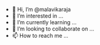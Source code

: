 - 👋 Hi, I’m @malavikaraja
- 👀 I’m interested in ...
- 🌱 I’m currently learning ...
- 💞️ I’m looking to collaborate on ...
- 📫 How to reach me ...

<!---
malavikaraja/malavikaraja is a ✨ special ✨ repository because its `README.md` (this file) appears on your GitHub profile.
You can click the Preview link to take a look at your changes.
--->
